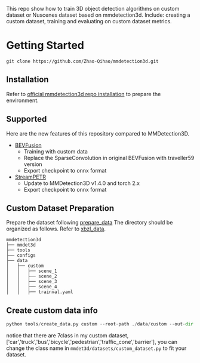 This repo show how to train 3D object detection algorithms on custom dataset or Nuscenes dataset based on mmdetection3d. Include: creating a custom dataset, training and evaluating on custom dataset metrics.
# Getting Started
```
git clone https://github.com/Zhao-Qihao/mmdetection3d.git
```

## Installation
Refer to [official mmdetection3d repo installation](https://mmdetection3d.readthedocs.io/zh-cn/latest/get_started.html) to prepare the environment.

## Supported
Here are the new features of this repository compared to MMDetection3D. 
* [BEVFusion](./projects/BEVFusion/)
  * Training with custom data
  * Replace the SparseConvolution in original BEVFusion with traveller59 version
  * Export checkpoint to onnx format
* [StreamPETR](./projects/StreamPETR/)
  * Update to MMDetection3D v1.4.0 and torch 2.x
  * Export checkpoint to onnx format
## Custom Dataset Preparation
Prepare the dataset following [prepare_data](https://mmdetection3d.readthedocs.io/zh-cn/latest/advanced_guides/customize_dataset.html)
The directory should be organized as follows. Refer to [xbzl_data](https://github.com/Zhao-Qihao/xbzl_data).
```
mmdetection3d
├── mmdet3d
├── tools
├── configs
├── data
│   ├── custom
│   │   ├── scene_1
│   │   ├── scene_2
│   │   ├── scene_3
│   │   ├── scene_4
│   │   ├── trainval.yaml
```

## Create custom data info
```python
python tools/create_data.py custom --root-path ./data/custom --out-dir ./data/custom --extra-tag custom
```
notice that there are 7class in my custom dataset, ['car','truck','bus','bicycle','pedestrian','traffic_cone','barrier'], you can change the class name in `mmdet3d/datasets/custom_dataset.py` to fit your dataset.



